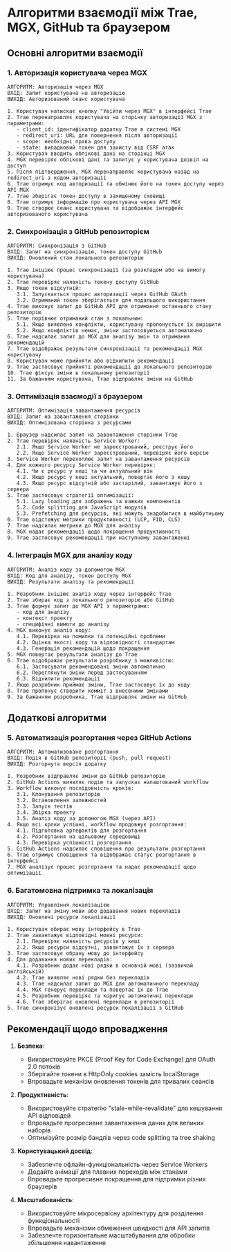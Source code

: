 # Алгоритми взаємодії між Trae, MGX, GitHub та браузером

## Основні алгоритми взаємодії

### 1. Авторизація користувача через MGX

```
АЛГОРИТМ: Авторизація через MGX
ВХІД: Запит користувача на авторизацію
ВИХІД: Авторизований сеанс користувача

1. Користувач натискає кнопку "Увійти через MGX" в інтерфейсі Trae
2. Trae перенаправляє користувача на сторінку авторизації MGX з параметрами:
   - client_id: ідентифікатор додатку Trae в системі MGX
   - redirect_uri: URL для повернення після авторизації
   - scope: необхідні права доступу
   - state: випадковий токен для захисту від CSRF атак
3. Користувач вводить облікові дані на сторінці MGX
4. MGX перевіряє облікові дані та запитує у користувача дозвіл на доступ
5. Після підтвердження, MGX перенаправляє користувача назад на redirect_uri з кодом авторизації
6. Trae отримує код авторизації та обмінює його на токен доступу через API MGX
7. Trae зберігає токен доступу в захищеному сховищі
8. Trae отримує інформацію про користувача через API MGX
9. Trae створює сеанс користувача та відображає інтерфейс авторизованого користувача
```

### 2. Синхронізація з GitHub репозиторієм

```
АЛГОРИТМ: Синхронізація з GitHub
ВХІД: Запит на синхронізацію, токен доступу GitHub
ВИХІД: Оновлений стан локального репозиторію

1. Trae ініціює процес синхронізації (за розкладом або на вимогу користувача)
2. Trae перевіряє наявність токену доступу GitHub
3. Якщо токен відсутній:
   3.1. Запускається процес авторизації через GitHub OAuth
   3.2. Отриманий токен зберігається для подальшого використання
4. Trae виконує запит до GitHub API для отримання останнього стану репозиторію
5. Trae порівнює отриманий стан з локальним:
   5.1. Якщо виявлено конфлікти, користувачу пропонується їх вирішити
   5.2. Якщо конфліктів немає, зміни застосовуються автоматично
6. Trae надсилає запит до MGX для аналізу змін та отримання рекомендацій
7. Trae відображає результати синхронізації та рекомендації MGX користувачу
8. Користувач може прийняти або відхилити рекомендації
9. Trae застосовує прийняті рекомендації до локального репозиторію
10. Trae фіксує зміни в локальному репозиторії
11. За бажанням користувача, Trae відправляє зміни на GitHub
```

### 3. Оптимізація взаємодії з браузером

```
АЛГОРИТМ: Оптимізація завантаження ресурсів
ВХІД: Запит на завантаження сторінки
ВИХІД: Оптимізована сторінка з ресурсами

1. Браузер надсилає запит на завантаження сторінки Trae
2. Trae перевіряє наявність Service Worker:
   2.1. Якщо Service Worker не зареєстрований, реєструє його
   2.2. Якщо Service Worker зареєстрований, перевіряє його версію
3. Service Worker перехоплює запит на завантаження ресурсів
4. Для кожного ресурсу Service Worker перевіряє:
   4.1. Чи є ресурс у кеші та чи актуальний він
   4.2. Якщо ресурс у кеші актуальний, повертає його з кешу
   4.3. Якщо ресурс відсутній або застарілий, завантажує його з сервера
5. Trae застосовує стратегії оптимізації:
   5.1. Lazy loading для зображень та важких компонентів
   5.2. Code splitting для JavaScript модулів
   5.3. Prefetching для ресурсів, які можуть знадобитися в майбутньому
6. Trae відстежує метрики продуктивності (LCP, FID, CLS)
7. Trae надсилає метрики до MGX для аналізу
8. MGX надає рекомендації щодо покращення продуктивності
9. Trae застосовує рекомендації при наступному завантаженні
```

### 4. Інтеграція MGX для аналізу коду

```
АЛГОРИТМ: Аналіз коду за допомогою MGX
ВХІД: Код для аналізу, токен доступу MGX
ВИХІД: Результати аналізу та рекомендації

1. Розробник ініціює аналіз коду через інтерфейс Trae
2. Trae збирає код з локального репозиторію або GitHub
3. Trae формує запит до MGX API з параметрами:
   - код для аналізу
   - контекст проекту
   - специфічні вимоги до аналізу
4. MGX виконує аналіз коду:
   4.1. Перевірка на помилки та потенційні проблеми
   4.2. Оцінка якості коду та відповідності стандартам
   4.3. Генерація рекомендацій щодо покращення
5. MGX повертає результати аналізу до Trae
6. Trae відображає результати розробнику з можливістю:
   6.1. Застосувати рекомендовані зміни автоматично
   6.2. Переглянути зміни перед застосуванням
   6.3. Відхилити рекомендації
7. Якщо розробник приймає зміни, Trae застосовує їх до коду
8. Trae пропонує створити комміт з внесеними змінами
9. За бажанням розробника, Trae відправляє зміни на GitHub
```

## Додаткові алгоритми

### 5. Автоматизація розгортання через GitHub Actions

```
АЛГОРИТМ: Автоматизоване розгортання
ВХІД: Подія в GitHub репозиторії (push, pull request)
ВИХІД: Розгорнута версія додатку

1. Розробник відправляє зміни до GitHub репозиторію
2. GitHub Actions виявляє подію та запускає налаштований workflow
3. Workflow виконує послідовність кроків:
   3.1. Клонування репозиторію
   3.2. Встановлення залежностей
   3.3. Запуск тестів
   3.4. Збірка проекту
   3.5. Аналіз коду за допомогою MGX (через API)
4. Якщо всі кроки успішні, workflow продовжує розгортання:
   4.1. Підготовка артефактів для розгортання
   4.2. Розгортання на цільовому середовищі
   4.3. Перевірка успішності розгортання
5. GitHub Actions надсилає сповіщення про результати розгортання
6. Trae отримує сповіщення та відображає статус розгортання в інтерфейсі
7. MGX аналізує процес розгортання та надає рекомендації щодо оптимізації
```

### 6. Багатомовна підтримка та локалізація

```
АЛГОРИТМ: Управління локалізацією
ВХІД: Запит на зміну мови або додавання нових перекладів
ВИХІД: Оновлені ресурси локалізації

1. Користувач обирає мову інтерфейсу в Trae
2. Trae завантажує відповідні мовні ресурси:
   2.1. Перевіряє наявність ресурсів у кеші
   2.2. Якщо ресурси відсутні, завантажує їх з сервера
3. Trae застосовує обрану мову до інтерфейсу
4. Для додавання нових перекладів:
   4.1. Розробник додає нові рядки в основній мові (зазвичай англійській)
   4.2. Trae виявляє нові рядки без перекладів
   4.3. Trae надсилає запит до MGX для автоматичного перекладу
   4.4. MGX генерує переклади та повертає їх до Trae
   4.5. Розробник перевіряє та коригує автоматичні переклади
   4.6. Trae зберігає оновлені переклади в репозиторії
5. Trae синхронізує оновлені ресурси локалізації з GitHub
```

## Рекомендації щодо впровадження

1. **Безпека**:

   - Використовуйте PKCE (Proof Key for Code Exchange) для OAuth 2.0 потоків
   - Зберігайте токени в HttpOnly cookies замість localStorage
   - Впровадьте механізм оновлення токенів для тривалих сеансів

2. **Продуктивність**:

   - Використовуйте стратегію "stale-while-revalidate" для кешування API відповідей
   - Впровадьте прогресивне завантаження даних для великих наборів
   - Оптимізуйте розмір бандлів через code splitting та tree shaking

3. **Користувацький досвід**:

   - Забезпечте офлайн-функціональність через Service Workers
   - Додайте анімації для плавних переходів між станами
   - Впровадьте прогресивне покращення для підтримки різних браузерів

4. **Масштабованість**:
   - Використовуйте мікросервісну архітектуру для розділення функціональності
   - Впровадьте механізми обмеження швидкості для API запитів
   - Забезпечте горизонтальне масштабування для обробки збільшення навантаження
